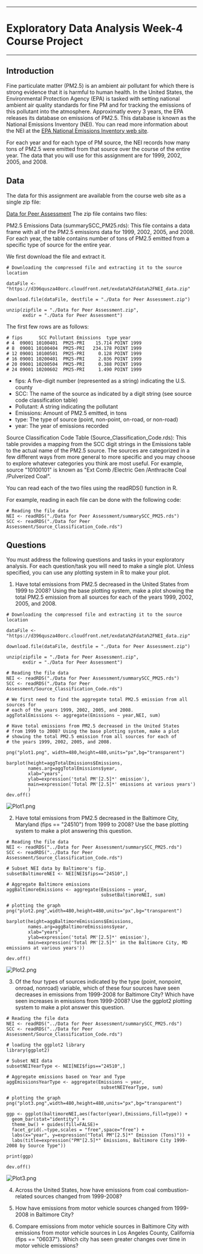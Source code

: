 ***
# Exploratory Data Analysis Week-4 Course Project
***

## Introduction

Fine particulate matter (PM2.5) is an ambient air pollutant for which there is strong evidence that it is harmful to human health. In the United States, the Environmental Protection Agency (EPA) is tasked with setting national ambient air quality standards for fine PM and for tracking the emissions of this pollutant into the atmosphere. Approximatly every 3 years, the EPA releases its database on emissions of PM2.5. This database is known as the National Emissions Inventory (NEI). You can read more information about the NEI at the [EPA National Emissions Inventory web site](http://www.epa.gov/ttn/chief/eiinformation.html).

For each year and for each type of PM source, the NEI records how many tons of PM2.5 were emitted from that source over the course of the entire year. The data that you will use for this assignment are for 1999, 2002, 2005, and 2008.

## Data 
The data for this assignment are available from the course web site as a single zip file:

[Data for Peer Assessment](https://d396qusza40orc.cloudfront.net/exdata%2Fdata%2FNEI_data.zip)
The zip file contains two files:

PM2.5 Emissions Data (summarySCC_PM25.rds): This file contains a data frame with all of the PM2.5 emissions data for 1999, 2002, 2005, and 2008. For each year, the table contains number of tons of PM2.5 emitted from a specific type of source for the entire year. 

We first download the file and extract it.

```
# Downloading the compressed file and extracting it to the source location

dataFile <- "https://d396qusza40orc.cloudfront.net/exdata%2Fdata%2FNEI_data.zip"

download.file(dataFile, destfile = "./Data for Peer Assessment.zip")

unzip(zipfile = "./Data for Peer Assessment.zip",
      exdir = "./Data for Peer Assessment")
```

The first few rows are as follows:
```
# fips      SCC Pollutant Emissions  type year
# 4  09001 10100401  PM25-PRI    15.714 POINT 1999
# 8  09001 10100404  PM25-PRI   234.178 POINT 1999
# 12 09001 10100501  PM25-PRI     0.128 POINT 1999
# 16 09001 10200401  PM25-PRI     2.036 POINT 1999
# 20 09001 10200504  PM25-PRI     0.388 POINT 1999
# 24 09001 10200602  PM25-PRI     1.490 POINT 1999

```
* fips: A five-digit number (represented as a string) indicating the U.S. county
* SCC: The name of the source as indicated by a digit string (see source code classification table)
* Pollutant: A string indicating the pollutant
* Emissions: Amount of PM2.5 emitted, in tons
* type: The type of source (point, non-point, on-road, or non-road)
* year: The year of emissions recorded

Source Classification Code Table (Source_Classification_Code.rds): This table provides a mapping from the SCC digit strings in the Emissions table to the actual name of the PM2.5 source. The sources are categorized in a few different ways from more general to more specific and you may choose to explore whatever categories you think are most useful. For example, source "10100101" is known as "Ext Comb /Electric Gen /Anthracite Coal /Pulverized Coal".

You can read each of the two files using the readRDS() function in R. 

For example, reading in each file can be done with the following code:

```
# Reading the file data
NEI <- readRDS("./Data for Peer Assessment/summarySCC_PM25.rds")
SCC <- readRDS("./Data for Peer Assessment/Source_Classification_Code.rds")

```

## Questions

You must address the following questions and tasks in your exploratory analysis. For each question/task you will need to make a single plot. Unless specified, you can use any plotting system in R to make your plot.

1. Have total emissions from PM2.5 decreased in the United States from 1999 to 2008? Using the base plotting system, make a plot showing the total PM2.5 emission from all sources for each of the years 1999, 2002, 2005, and 2008.

```
# Downloading the compressed file and extracting it to the source location

dataFile <- "https://d396qusza40orc.cloudfront.net/exdata%2Fdata%2FNEI_data.zip"

download.file(dataFile, destfile = "./Data for Peer Assessment.zip")

unzip(zipfile = "./Data for Peer Assessment.zip",
      exdir = "./Data for Peer Assessment")

# Reading the file data
NEI <- readRDS("./Data for Peer Assessment/summarySCC_PM25.rds")
SCC <- readRDS("./Data for Peer Assessment/Source_Classification_Code.rds")

# We first need to find the aggregate total PM2.5 emission from all sources for 
# each of the years 1999, 2002, 2005, and 2008.
aggTotalEmissions <- aggregate(Emissions ~ year,NEI, sum)

# Have total emissions from PM2.5 decreased in the United States 
# from 1999 to 2008? Using the base plotting system, make a plot 
# showing the total PM2.5 emission from all sources for each of 
# the years 1999, 2002, 2005, and 2008.

png("plot1.png", width=480,height=480,units="px",bg="transparent")

barplot(height=aggTotalEmissions$Emissions, 
        names.arg=aggTotalEmissions$year, 
        xlab="years", 
        ylab=expression('total PM'[2.5]*' emission'),
        main=expression('Total PM'[2.5]*' emissions at various years')
        )
dev.off()

```
![Plot1.png](https://github.com/VigneshIyer11888/Exploratory-Data-Analysis-Week-4---Project/blob/master/plot1.png)

2. Have total emissions from PM2.5 decreased in the Baltimore City, Maryland (fips == "24510") from 1999 to 2008? Use the base plotting system to make a plot answering this question.

```
# Reading the file data
NEI <- readRDS("../Data for Peer Assessment/summarySCC_PM25.rds")
SCC <- readRDS("../Data for Peer Assessment/Source_Classification_Code.rds")

# Subset NEI data by Baltimore's fip.
subsetBaltimoreNEI <- NEI[NEI$fips=="24510",]

# Aggregate Baltimore emissions
aggBaltimoreEmissions <- aggregate(Emissions ~ year,
                                   subsetBaltimoreNEI, sum)

# plotting the graph
png("plot2.png",width=480,height=480,units="px",bg="transparent")

barplot(height=aggBaltimoreEmissions$Emissions,
        names.arg=aggBaltimoreEmissions$year,
        xlab="years",
        ylab=expression('total PM'[2.5]*' emission'),
        main=expression('Total PM'[2.5]*' in the Baltimore City, MD emissions at various years'))

dev.off()
```
![Plot2.png](https://github.com/VigneshIyer11888/Exploratory-Data-Analysis-Week-4---Project/blob/master/plot2.png)

3. Of the four types of sources indicated by the type (point, nonpoint, onroad, nonroad) variable, which of these four sources have seen decreases in emissions from 1999-2008 for Baltimore City? Which have seen increases in emissions from 1999-2008? Use the ggplot2 plotting system to make a plot answer this question.

```
# Reading the file data
NEI <- readRDS("../Data for Peer Assessment/summarySCC_PM25.rds")
SCC <- readRDS("../Data for Peer Assessment/Source_Classification_Code.rds")

# loading the ggplot2 library
library(ggplot2)

# Subset NEI data
subsetNEIYearType <- NEI[NEI$fips=="24510",]

# Aggregate emissions based on Year and Type
aggEmissionsYearType <- aggregate(Emissions ~ year,
                                   subsetNEIYearType, sum)

# plotting the graph
png("plot3.png",width=480,height=480,units="px",bg="transparent")

ggp <- ggplot(baltimoreNEI,aes(factor(year),Emissions,fill=type)) +
  geom_bar(stat="identity") +
  theme_bw() + guides(fill=FALSE)+
  facet_grid(.~type,scales = "free",space="free") + 
  labs(x="year", y=expression("Total PM"[2.5]*" Emission (Tons)")) + 
  labs(title=expression("PM"[2.5]*" Emissions, Baltimore City 1999-2008 by Source Type"))

print(ggp)

dev.off()

```
![Plot3.png](https://github.com/VigneshIyer11888/Exploratory-Data-Analysis-Week-4---Project/blob/master/plot3.png)

4. Across the United States, how have emissions from coal combustion-related sources changed from 1999-2008?

5. How have emissions from motor vehicle sources changed from 1999-2008 in Baltimore City?

6. Compare emissions from motor vehicle sources in Baltimore City with emissions from motor vehicle sources in Los Angeles County, California (fips == "06037"). Which city has seen greater changes over time in motor vehicle emissions?

